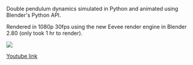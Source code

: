 Double pendulum dynamics simulated in Python and animated using Blender's Python API.

Rendered in 1080p 30fps using the new Eevee render engine in Blender 2.80 (only took 1 hr to render).

![](doublePendulum.gif)

[Youtube link](https://www.youtube.com/watch?v=fj0kwhRT-Rk)
